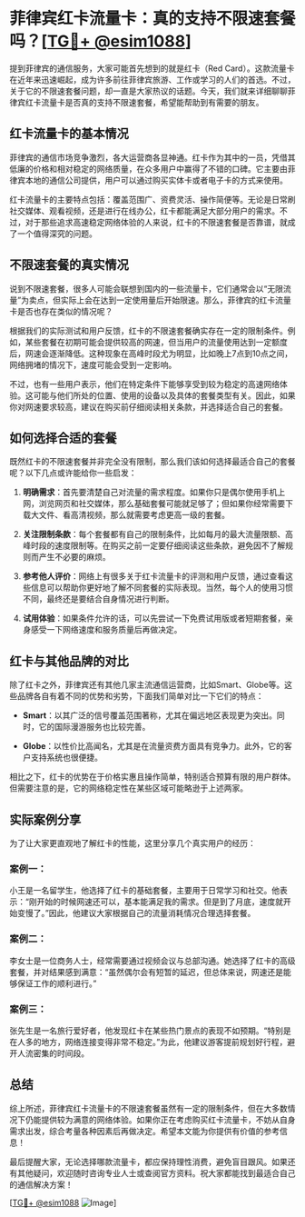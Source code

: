 # 菲律宾红卡流量卡：真的支持不限速套餐吗？[[TG💪+ @esim1088](https://t.me/s/esim1088)]

提到菲律宾的通信服务，大家可能首先想到的就是红卡（Red Card）。这款流量卡在近年来迅速崛起，成为许多前往菲律宾旅游、工作或学习的人们的首选。不过，关于它的不限速套餐问题，却一直是大家热议的话题。今天，我们就来详细聊聊菲律宾红卡流量卡是否真的支持不限速套餐，希望能帮助到有需要的朋友。

## 红卡流量卡的基本情况

菲律宾的通信市场竞争激烈，各大运营商各显神通。红卡作为其中的一员，凭借其低廉的价格和相对稳定的网络质量，在众多用户中赢得了不错的口碑。它主要由菲律宾本地的通信公司提供，用户可以通过购买实体卡或者电子卡的方式来使用。

红卡流量卡的主要特点包括：覆盖范围广、资费灵活、操作简便等。无论是日常刷社交媒体、观看视频，还是进行在线办公，红卡都能满足大部分用户的需求。不过，对于那些追求高速稳定网络体验的人来说，红卡的不限速套餐是否靠谱，就成了一个值得深究的问题。

## 不限速套餐的真实情况

说到不限速套餐，很多人可能会联想到国内的一些流量卡，它们通常会以“无限流量”为卖点，但实际上会在达到一定使用量后开始限速。那么，菲律宾的红卡流量卡是否也存在类似的情况呢？

根据我们的实际测试和用户反馈，红卡的不限速套餐确实存在一定的限制条件。例如，某些套餐在初期可能会提供较高的网速，但当用户的流量使用达到一定额度后，网速会逐渐降低。这种现象在高峰时段尤为明显，比如晚上7点到10点之间，网络拥堵的情况下，速度可能会受到一定影响。

不过，也有一些用户表示，他们在特定条件下能够享受到较为稳定的高速网络体验。这可能与他们所处的位置、使用的设备以及具体的套餐类型有关。因此，如果你对网速要求较高，建议在购买前仔细阅读相关条款，并选择适合自己的套餐。

## 如何选择合适的套餐

既然红卡的不限速套餐并非完全没有限制，那么我们该如何选择最适合自己的套餐呢？以下几点或许能给你一些启发：

1. **明确需求**：首先要清楚自己对流量的需求程度。如果你只是偶尔使用手机上网，浏览网页和社交媒体，那么基础套餐可能就足够了；但如果你经常需要下载大文件、看高清视频，那么就需要考虑更高一级的套餐。

2. **关注限制条款**：每个套餐都有自己的限制条件，比如每月的最大流量限额、高峰时段的速度限制等。在购买之前一定要仔细阅读这些条款，避免因不了解规则而产生不必要的麻烦。

3. **参考他人评价**：网络上有很多关于红卡流量卡的评测和用户反馈，通过查看这些信息可以帮助你更好地了解不同套餐的实际表现。当然，每个人的使用习惯不同，最终还是要结合自身情况进行判断。

4. **试用体验**：如果条件允许的话，可以先尝试一下免费试用版或者短期套餐，亲身感受一下网络速度和服务质量后再做决定。

## 红卡与其他品牌的对比

除了红卡之外，菲律宾还有其他几家主流通信运营商，比如Smart、Globe等。这些品牌各自有着不同的优势和劣势，下面我们简单对比一下它们的特点：

- **Smart**：以其广泛的信号覆盖范围著称，尤其在偏远地区表现更为突出。同时，它的国际漫游服务也比较完善。
  
- **Globe**：以性价比高闻名，尤其是在流量资费方面具有竞争力。此外，它的客户支持系统也很便捷。

相比之下，红卡的优势在于价格实惠且操作简单，特别适合预算有限的用户群体。但需要注意的是，它的网络稳定性在某些区域可能略逊于上述两家。

## 实际案例分享

为了让大家更直观地了解红卡的性能，这里分享几个真实用户的经历：

### 案例一：
小王是一名留学生，他选择了红卡的基础套餐，主要用于日常学习和社交。他表示：“刚开始的时候网速还可以，基本能满足我的需求。但是到了月底，速度就开始变慢了。”因此，他建议大家根据自己的流量消耗情况合理选择套餐。

### 案例二：
李女士是一位商务人士，经常需要通过视频会议与总部沟通。她选择了红卡的高级套餐，并对结果感到满意：“虽然偶尔会有短暂的延迟，但总体来说，网速还是能够保证工作的顺利进行。”

### 案例三：
张先生是一名旅行爱好者，他发现红卡在某些热门景点的表现不如预期。“特别是在人多的地方，网络连接变得非常不稳定。”为此，他建议游客提前规划好行程，避开人流密集的时间段。

## 总结

综上所述，菲律宾红卡流量卡的不限速套餐虽然有一定的限制条件，但在大多数情况下仍能提供较为满意的网络体验。如果你正在考虑购买红卡流量卡，不妨从自身需求出发，综合考量各种因素后再做决定。希望本文能为你提供有价值的参考信息！

最后提醒大家，无论选择哪款流量卡，都应保持理性消费，避免盲目跟风。如果还有其他疑问，欢迎随时咨询专业人士或查阅官方资料。祝大家都能找到最适合自己的通信解决方案！

[[TG💪+ @esim1088](https://t.me/s/esim1088) ![Image](https://i.postimg.cc/4NQfJmqS/Snipaste-2025-05-13-00-14-12.png)]